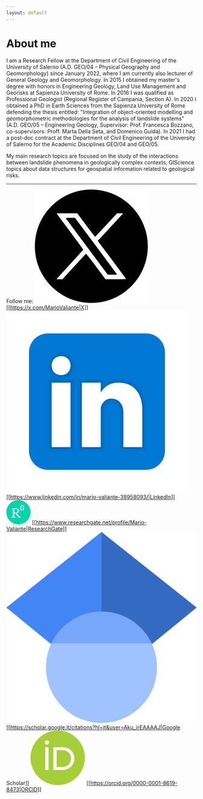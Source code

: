 ```yaml
---
layout: default
---
```


# About me

I am a Research Fellow at the Department of Civil Engineering of the University of Salerno (A.D. GEO/04 – Physical Geography and Geomorphology) since January 2022, where I am currently also lecturer of General Geology and Geomorphology. In 2015 I obtained my master's degree with honors in Engineering Geology, Land Use Management and Georisks at Sapienza University of Rome. In 2016 I was qualified as Professional Geologist (Regional Register of Campania, Section A). In 2020 I obtained a PhD in Earth Sciences from the Sapienza University of Rome defending the thesis entitled: "Integration of object-oriented modelling and geomorphometric methodologies for the analysis of landslide systems" (A.D. GEO/05 – Engineering Geology, Supervisor: Prof. Francesca Bozzano, co-supervisors: Proff. Marta Della Seta, and Domenico Guida). In 2021 I had a post-doc contract at the Department of Civil Engineering of the University of Salerno for the Academic Disciplines GEO/04 and GEO/05.

My main research topics are focused on the study of the interactions between landslide phenomena in geologically complex contexts, GIScience topics about data structures for geospatial information related to geological risks.

---

Follow me:
![X|24x24](assets/img/X_icon.svg) [[https://x.com/MarioValiante|X]]
![LinkedIn|24x24](assets/img/icons8-linkedin.svg) [[https://www.linkedin.com/in/mario-valiante-38958093/|LinkedIn]]
![ResearchGate|24x24](assets/img/ResearchGate_icon_SVG.svg) [[https://www.researchgate.net/profile/Mario-Valiante|ResearchGate]]
![Google_Scholar|24x24](assets/img/Google_Scholar_logo.svg) [[https://scholar.google.it/citations?hl=it&user=Aku_jrEAAAAJ|Google Scholar]]
![ORCID|24x24](assets/img/orcid.logo.icon.svg) [[https://orcid.org/0000-0001-8619-8473|ORCID]]
